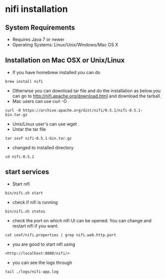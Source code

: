 # nifi installation

## System Requirements
* Requires Java 7 or newer
* Operating Systems: Linux/Unix/Windows/Mac OS X

## Installation on Mac OSX or Unix/Linux

* If you have homebrew installed you can do
```
brew install nifi
```

* Otherwise you can download tar file and do the installation as below.you can go to <http://nifi.apache.org/download.html> and download the tarball.
* Mac users can use curl -O <url>.
```
curl -O https://archive.apache.org/dist/nifi/0.5.1/nifi-0.5.1-bin.tar.gz
```
* Unix/Linux user's can use wget <url>.
* Untar the tar file
```
tar zxvf nifi-0.5.1-bin.tar.gz
```
* changed to installed directory
```
cd nifi-0.5.1
```

## start services

* Start nifi
```
bin/nifi.sh start
```
* check if nifi is running
```
bin/nifi.sh status
```
* check the port on which nifi UI can be opened. You can change and restart nifi if you want.
```
cat conf/nifi.properties | grep nifi.web.http.port
```
* you are good to start nifi using
```
<http://localhost:8080/nifi/>
```

* you can see the logs through
```
tail ./logs/nifi-app.log
```





